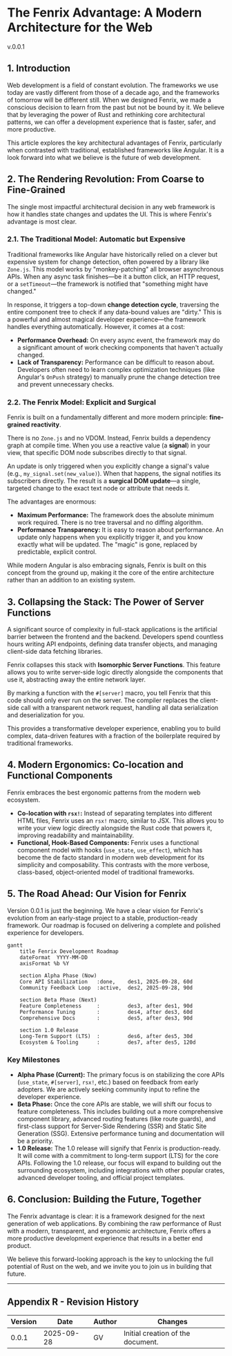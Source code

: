 # The Fenrix Advantage: A Modern Architecture for the Web

v.0.0.1

## 1. Introduction

Web development is a field of constant evolution. The frameworks we use today are vastly different from those of a decade ago, and the frameworks of tomorrow will be different still. When we designed Fenrix, we made a conscious decision to learn from the past but not be bound by it. We believe that by leveraging the power of Rust and rethinking core architectural patterns, we can offer a development experience that is faster, safer, and more productive.

This article explores the key architectural advantages of Fenrix, particularly when contrasted with traditional, established frameworks like Angular. It is a look forward into what we believe is the future of web development.

## 2. The Rendering Revolution: From Coarse to Fine-Grained

The single most impactful architectural decision in any web framework is how it handles state changes and updates the UI. This is where Fenrix's advantage is most clear.

### 2.1. The Traditional Model: Automatic but Expensive

Traditional frameworks like Angular have historically relied on a clever but expensive system for change detection, often powered by a library like `Zone.js`. This model works by "monkey-patching" all browser asynchronous APIs. When any async task finishes—be it a button click, an HTTP request, or a `setTimeout`—the framework is notified that "something might have changed."

In response, it triggers a top-down **change detection cycle**, traversing the entire component tree to check if any data-bound values are "dirty." This is a powerful and almost magical developer experience—the framework handles everything automatically. However, it comes at a cost:

-   **Performance Overhead:** On every async event, the framework may do a significant amount of work checking components that haven't actually changed.
-   **Lack of Transparency:** Performance can be difficult to reason about. Developers often need to learn complex optimization techniques (like Angular's `OnPush` strategy) to manually prune the change detection tree and prevent unnecessary checks.

### 2.2. The Fenrix Model: Explicit and Surgical

Fenrix is built on a fundamentally different and more modern principle: **fine-grained reactivity**.

There is no `Zone.js` and no VDOM. Instead, Fenrix builds a dependency graph at compile time. When you use a reactive value (a **signal**) in your view, that specific DOM node subscribes directly to that signal.

An update is only triggered when you explicitly change a signal's value (e.g., `my_signal.set(new_value)`). When that happens, the signal notifies its subscribers directly. The result is a **surgical DOM update**—a single, targeted change to the exact text node or attribute that needs it.

The advantages are enormous:

-   **Maximum Performance:** The framework does the absolute minimum work required. There is no tree traversal and no diffing algorithm.
-   **Performance Transparency:** It is easy to reason about performance. An update only happens when you explicitly trigger it, and you know exactly what will be updated. The "magic" is gone, replaced by predictable, explicit control.

While modern Angular is also embracing signals, Fenrix is built on this concept from the ground up, making it the core of the entire architecture rather than an addition to an existing system.

## 3. Collapsing the Stack: The Power of Server Functions

A significant source of complexity in full-stack applications is the artificial barrier between the frontend and the backend. Developers spend countless hours writing API endpoints, defining data transfer objects, and managing client-side data fetching libraries.

Fenrix collapses this stack with **Isomorphic Server Functions**. This feature allows you to write server-side logic directly alongside the components that use it, abstracting away the entire network layer.

By marking a function with the `#[server]` macro, you tell Fenrix that this code should only ever run on the server. The compiler replaces the client-side call with a transparent network request, handling all data serialization and deserialization for you.

This provides a transformative developer experience, enabling you to build complex, data-driven features with a fraction of the boilerplate required by traditional frameworks.

## 4. Modern Ergonomics: Co-location and Functional Components

Fenrix embraces the best ergonomic patterns from the modern web ecosystem.

-   **Co-location with `rsx!`:** Instead of separating templates into different HTML files, Fenrix uses an `rsx!` macro, similar to JSX. This allows you to write your view logic directly alongside the Rust code that powers it, improving readability and maintainability.
-   **Functional, Hook-Based Components:** Fenrix uses a functional component model with hooks (`use_state`, `use_effect`), which has become the de facto standard in modern web development for its simplicity and composability. This contrasts with the more verbose, class-based, object-oriented model of traditional frameworks.

## 5. The Road Ahead: Our Vision for Fenrix

Version 0.0.1 is just the beginning. We have a clear vision for Fenrix's evolution from an early-stage project to a stable, production-ready framework. Our roadmap is focused on delivering a complete and polished experience for developers.

```mermaid
gantt
    title Fenrix Development Roadmap
    dateFormat  YYYY-MM-DD
    axisFormat %b %Y

    section Alpha Phase (Now)
    Core API Stabilization   :done,    des1, 2025-09-28, 60d
    Community Feedback Loop  :active,  des2, 2025-09-28, 90d

    section Beta Phase (Next)
    Feature Completeness     :         des3, after des1, 90d
    Performance Tuning       :         des4, after des3, 60d
    Comprehensive Docs       :         des5, after des3, 90d

    section 1.0 Release
    Long-Term Support (LTS)  :         des6, after des5, 30d
    Ecosystem & Tooling      :         des7, after des5, 120d
```

### Key Milestones

*   **Alpha Phase (Current):** The primary focus is on stabilizing the core APIs (`use_state`, `#[server]`, `rsx!`, etc.) based on feedback from early adopters. We are actively seeking community input to refine the developer experience.
*   **Beta Phase:** Once the core APIs are stable, we will shift our focus to feature completeness. This includes building out a more comprehensive component library, advanced routing features (like route guards), and first-class support for Server-Side Rendering (SSR) and Static Site Generation (SSG). Extensive performance tuning and documentation will be a priority.
*   **1.0 Release:** The 1.0 release will signify that Fenrix is production-ready. It will come with a commitment to long-term support (LTS) for the core APIs. Following the 1.0 release, our focus will expand to building out the surrounding ecosystem, including integrations with other popular crates, advanced developer tooling, and official project templates.

## 6. Conclusion: Building the Future, Together

The Fenrix advantage is clear: it is a framework designed for the next generation of web applications. By combining the raw performance of Rust with a modern, transparent, and ergonomic architecture, Fenrix offers a more productive development experience that results in a better end product.

We believe this forward-looking approach is the key to unlocking the full potential of Rust on the web, and we invite you to join us in building that future.

---

## Appendix R - Revision History

| Version | Date | Author | Changes |
| --- | --- | --- | --- |
| 0.0.1 | 2025-09-28 | GV | Initial creation of the document. |